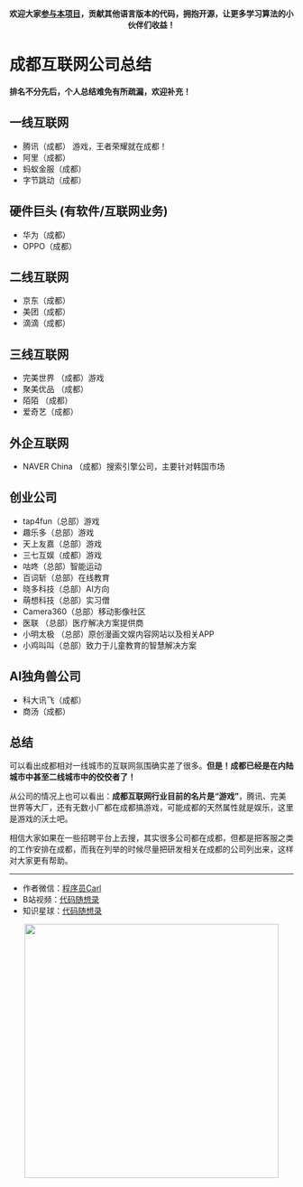 <p align="center">
  <a href="https://mp.weixin.qq.com/s/RsdcQ9umo09R6cfnwXZlrQ"><img src="https://img.shields.io/badge/PDF下载-代码随想录-blueviolet" alt=""></a>
  <a href="https://mp.weixin.qq.com/s/b66DFkOp8OOxdZC_xLZxfw"><img src="https://img.shields.io/badge/刷题-微信群-green" alt=""></a>
  <a href="https://space.bilibili.com/525438321"><img src="https://img.shields.io/badge/B站-代码随想录-orange" alt=""></a>
  <a href="https://mp.weixin.qq.com/s/QVF6upVMSbgvZy8lHZS3CQ"><img src="https://img.shields.io/badge/知识星球-代码随想录-blue" alt=""></a>
</p>
<p align="center"><strong>欢迎大家<a href="https://mp.weixin.qq.com/s/tqCxrMEU-ajQumL1i8im9A">参与本项目</a>，贡献其他语言版本的代码，拥抱开源，让更多学习算法的小伙伴们收益！</strong></p>




# 成都互联网公司总结

**排名不分先后，个人总结难免有所疏漏，欢迎补充！**

## 一线互联网
* 腾讯（成都） 游戏，王者荣耀就在成都！
* 阿里（成都）
* 蚂蚁金服（成都）
* 字节跳动（成都）

## 硬件巨头 (有软件/互联网业务)

* 华为（成都）
* OPPO（成都）

## 二线互联网

* 京东（成都）
* 美团（成都）
* 滴滴（成都）

## 三线互联网

* 完美世界 （成都）游戏
* 聚美优品 （成都）
* 陌陌 （成都）
* 爱奇艺（成都）

## 外企互联网

* NAVER China （成都）搜索引擎公司，主要针对韩国市场

## 创业公司

* tap4fun（总部）游戏
* 趣乐多（总部）游戏
* 天上友嘉（总部）游戏
* 三七互娱（成都）游戏
* 咕咚（总部）智能运动
* 百词斩（总部）在线教育
* 晓多科技（总部）AI方向
* 萌想科技（总部）实习僧
* Camera360（总部）移动影像社区
* 医联 （总部）医疗解决方案提供商
* 小明太极 （总部）原创漫画文娱内容网站以及相关APP
* 小鸡叫叫（总部）致力于儿童教育的智慧解决方案


## AI独角兽公司

* 科大讯飞（成都）
* 商汤（成都）

## 总结

可以看出成都相对一线城市的互联网氛围确实差了很多。**但是！成都已经是在内陆城市中甚至二线城市中的佼佼者了！**

从公司的情况上也可以看出：**成都互联网行业目前的名片是“游戏”**，腾讯、完美世界等大厂，还有无数小厂都在成都搞游戏，可能成都的天然属性就是娱乐，这里是游戏的沃土吧。

相信大家如果在一些招聘平台上去搜，其实很多公司都在成都，但都是把客服之类的工作安排在成都，而我在列举的时候尽量把研发相关在成都的公司列出来，这样对大家更有帮助。







-----------------------
* 作者微信：[程序员Carl](https://mp.weixin.qq.com/s/b66DFkOp8OOxdZC_xLZxfw)
* B站视频：[代码随想录](https://space.bilibili.com/525438321)
* 知识星球：[代码随想录](https://mp.weixin.qq.com/s/QVF6upVMSbgvZy8lHZS3CQ)
<div align="center"><img src=https://code-thinking.cdn.bcebos.com/pics/01二维码.jpg width=450> </img></div>
